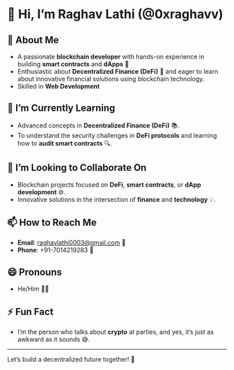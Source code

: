 # 👋 Hi, I’m Raghav Lathi (@0xraghavv)

## 👀 About Me
- A passionate **blockchain developer** with hands-on experience in building **smart contracts** and **dApps** 🔐
- Enthusiastic about **Decentralized Finance (DeFi)** 💸 and eager to learn about innovative financial solutions using blockchain technology.
- Skilled in **Web Development** 

## 🌱 I’m Currently Learning
- Advanced concepts in **Decentralized Finance (DeFi)** 📚.
- To understand the security challenges in **DeFi protocols** and learning how to **audit smart contracts** 🔍.

## 💞️ I’m Looking to Collaborate On
- Blockchain projects focused on **DeFi**, **smart contracts**, or **dApp development** ⚙️.
- Innovative solutions in the intersection of **finance** and **technology** 💡.

## 📫 How to Reach Me
- **Email**: raghavlathi0003@gmail.com 📧
- **Phone**: +91-7014219283 📱

## 😄 Pronouns
- He/Him 🙋‍♂️

## ⚡ Fun Fact
- I’m the person who talks about **crypto** at parties, and yes, it’s just as awkward as it sounds 😅.

---

Let’s build a decentralized future together! 🚀
